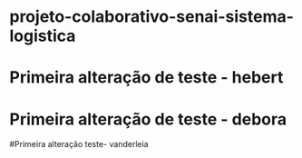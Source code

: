 # projeto-colaborativo-senai-sistema-logistica
# Primeira alteração de teste - hebert
# Primeira alteração de teste - debora
#Primeira alteração teste- vanderleia

